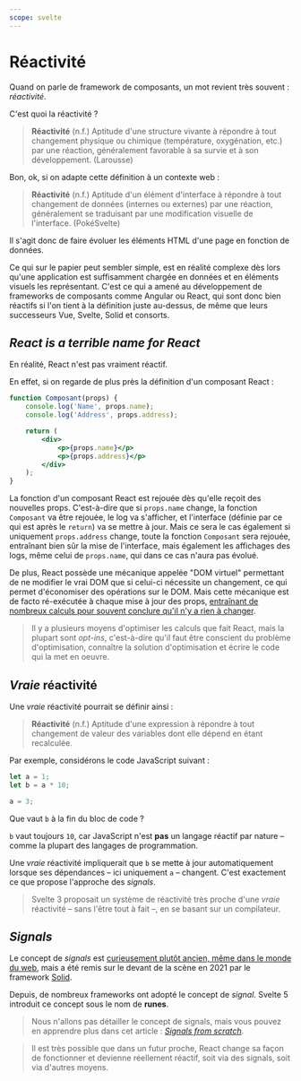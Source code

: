 ```yaml
---
scope: svelte
---
```


# Réactivité

Quand on parle de framework de composants, un mot revient très souvent : _réactivité_.

C'est quoi la réactivité ?

> **Réactivité** (n.f.)
> Aptitude d'une structure vivante à répondre à tout changement physique ou chimique (température, oxygénation, etc.) par une réaction, généralement favorable à sa survie et à son développement. (Larousse)

Bon, ok, si on adapte cette définition à un contexte web :

> **Réactivité** (n.f.)
> Aptitude d'un élément d'interface à répondre à tout changement de données (internes ou externes) par une réaction, généralement se traduisant par une modification visuelle de l'interface. (PokéSvelte)

Il s'agit donc de faire évoluer les éléments HTML d'une page en fonction de données.

Ce qui sur le papier peut sembler simple, est en réalité complexe dès lors qu'une application est suffisamment chargée en données et en éléments visuels les représentant. C'est ce qui a amené au développement de frameworks de composants comme Angular ou React, qui sont donc bien réactifs si l'on tient à la définition juste au-dessus, de même que leurs successeurs Vue, Svelte, Solid et consorts.

## _React is a terrible name for React_

En réalité, React n'est pas vraiment réactif.

En effet, si on regarde de plus près la définition d'un composant React :

```jsx
function Composant(props) {
	console.log('Name', props.name);
	console.log('Address', props.address);

	return (
		<div>
			<p>{props.name}</p>
			<p>{props.address}</p>
		</div>
	);
}
```

La fonction d'un composant React est rejouée dès qu'elle reçoit des nouvelles props. C'est-à-dire que si `props.name` change, la fonction `Composant` va être rejouée, le log va s'afficher, et l'interface (définie par ce qui est après le `return`) va se mettre à jour. Mais ce sera le cas également si uniquement `props.address` change, toute la fonction `Composant` sera rejouée, entraînant bien sûr la mise de l'interface, mais également les affichages des logs, même celui de `props.name`, qui dans ce cas n'aura pas évolué.

De plus, React possède une mécanique appelée "DOM virtuel" permettant de ne modifier le vrai DOM que si celui-ci nécessite un changement, ce qui permet d'économiser des opérations sur le DOM. Mais cette mécanique est de facto ré-exécutée à chaque mise à jour des props, [entraînant de nombreux calculs pour souvent conclure qu'il n'y a rien à changer](https://youtu.be/AdNJ3fydeao?t=248).

> Il y a plusieurs moyens d'optimiser les calculs que fait React, mais la plupart sont _opt-ins_, c'est-à-dire qu'il faut être conscient du problème d'optimisation, connaître la solution d'optimisation et écrire le code qui la met en oeuvre.

## _Vraie_ réactivité

Une _vraie_ réactivité pourrait se définir ainsi :

> **Réactivité** (n.f.)
> Aptitude d'une expression à répondre à tout changement de valeur des variables dont elle dépend en étant recalculée.

Par exemple, considérons le code JavaScript suivant :

```js
let a = 1;
let b = a * 10;

a = 3;
```

Que vaut `b` à la fin du bloc de code ?

`b` vaut toujours `10`, car JavaScript n'est **pas** un langage réactif par nature – comme la plupart des langages de programmation.

Une _vraie_ réactivité impliquerait que `b` se mette à jour automatiquement lorsque ses dépendances – ici uniquement `a` – changent. C'est exactement ce que propose l'approche des _signals_.

> Svelte 3 proposait un système de réactivité très proche d'une _vraie_ réactivité – sans l'être tout à fait –, en se basant sur un compilateur.

## _Signals_

Le concept de _signals_ est [curieusement plutôt ancien, même dans le monde du web](https://dev.to/this-is-learning/the-evolution-of-signals-in-javascript-8ob), mais a été remis sur le devant de la scène en 2021 par le framework [Solid](https://www.solidjs.com/).

Depuis, de nombreux frameworks ont adopté le concept de _signal_. Svelte 5 introduit ce concept sous le nom de **runes**.

> Nous n'allons pas détailler le concept de signals, mais vous pouvez en apprendre plus dans cet article : [_Signals from scratch_](https://dev.to/ratiu5/implementing-signals-from-scratch-3e4c).

> Il est très possible que dans un futur proche, React change sa façon de fonctionner et devienne réellement réactif, soit via des signals, soit via d'autres moyens.
